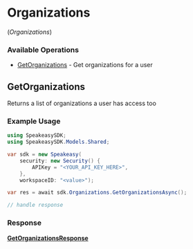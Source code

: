 # Organizations
(*Organizations*)

### Available Operations

* [GetOrganizations](#getorganizations) - Get organizations for a user

## GetOrganizations

Returns a list of organizations a user has access too

### Example Usage

```csharp
using SpeakeasySDK;
using SpeakeasySDK.Models.Shared;

var sdk = new Speakeasy(
    security: new Security() {
        APIKey = "<YOUR_API_KEY_HERE>",
    },
    workspaceID: "<value>");

var res = await sdk.Organizations.GetOrganizationsAsync();

// handle response
```


### Response

**[GetOrganizationsResponse](../../Models/Operations/GetOrganizationsResponse.md)**

